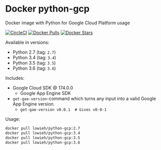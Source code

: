 # Docker python-gcp

Docker image with Python for Google Cloud Platform usage

[![CircleCI](https://circleci.com/gh/LowieHuyghe/python-gcp.svg?style=svg)](https://circleci.com/gh/LowieHuyghe/python-gcp)
[![Docker Pulls](https://img.shields.io/docker/pulls/lowieh/python-gcp.svg)](https://hub.docker.com/r/lowieh/python-gcp)
[![Docker Stars](https://img.shields.io/docker/stars/lowieh/python-gcp.svg)](https://hub.docker.com/r/lowieh/python-gcp)

Available in versions:
* Python 2.7 (tag: `2.7`)
* Python 3.4 (tag: `3.4`)
* Python 3.5 (tag: `3.5`)
* Python 3.6 (tag: `3.6`)

Includes:
* Google Cloud SDK @ 174.0.0
  - Google App Engine SDK
* `get-gae-version`-command which turns any input into a valid Google App Engine version.
  - `get-gae-version v0.0.1  # Gives v0-0-1`

Usage:
```bash
docker pull lowieh/python-gcp:2.7
docker pull lowieh/python-gcp:3.4
docker pull lowieh/python-gcp:3.5
docker pull lowieh/python-gcp:3.6
```
